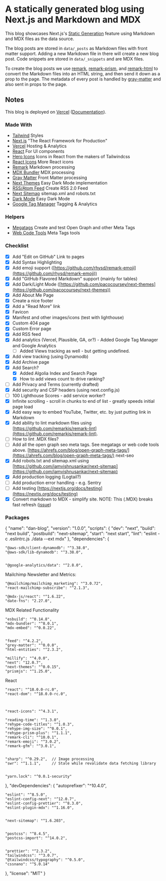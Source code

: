 # A statically generated blog using Next.js and Markdown and MDX

This blog showcases Next.js's [Static Generation](https://nextjs.org/docs/basic-features/pages) feature using Markdown and MDX files as the data source.

The blog posts are stored in `data/_posts` as Markdown files with front matter support. Adding a new Markdown file in there will create a new blog post. Code snippets are stored in `data/_snippets` and are MDX files.

To create the blog posts we use [remark](https://github.com/remarkjs/remark), [remark-prism](https://github.com/sergioramos/remark-prism#readme), and [remark-html](https://github.com/remarkjs/remark-html) to convert the Markdown files into an HTML string, and then send it down as a prop to the page. The metadata of every post is handled by [gray-matter](https://github.com/jonschlinkert/gray-matter) and also sent in props to the page.

## Notes

This blog is deployed on [Vercel](https://vercel.com/new?utm_source=github&utm_medium=readme&utm_campaign=next-example) ([Documentation](https://nextjs.org/docs/deployment)).

### Made With

- [Tailwind](https://tailwindcss.com/) Styles
- [Next.js](https://nextjs.org/) "The React Framework for Production"
- [Vercel](https://vercel.com/home) Hosting & Analytics
- [React](https://reactjs.org/) For UI components
- [Hero Icons](https://heroicons.com/) Icons in React from the makers of Tailwindcss
- [React Icons](https://react-icons.github.io/react-icons/) More React icons
- [Remark](https://github.com/remarkjs) Markdown processing
- [MDX Bundler](https://github.com/kentcdodds/mdx-bundler) MDX processing
- [Gray Matter](https://github.com/jonschlinkert/gray-matter) Front Matter processing
- [Next Themes](https://github.com/pacocoursey/next-themes) Easy Dark Mode implementation
- [RSS/Atom Feed](https://github.com/jpmonette/feed) Create RSS 2.0 Feed
- [Next Sitemap](https://github.com/iamvishnusankar/next-sitemap) sitemap.xml and robots.txt
- [Dark Mode](https://github.com/pacocoursey/next-themes) Easy Dark Mode
- [Google Tag Manager](https://tagmanager.google.com/#/home) Tagging & Analytics

### Helpers

- [Megatags](https://megatags.co/) Create and test Open Graph and other Meta Tags
- [Web Code Tools](https://webcode.tools) Meta Tags tools

### Checklist

- [x] Add "Edit on GitHub" Link to pages
- [x] Add Syntax Highlighting
- [x] Add emoji support ([https://github.com/rhysd/remark-emoji](https://github.com/rhysd/remark-emoji))
- [x] Add "GitHub Flavored Markdown" support (mainly for tables)
- [x] Add Dark/Light Mode ([https://github.com/pacocoursey/next-themes](https://github.com/pacocoursey/next-themes))
- [x] Add About Me Page
- [x] Create a nice footer
- [x] Add a "Read More" link
- [x] Favicon
- [x] Manifest and other images/icons (test with lighthouse)
- [x] Custom 404 page
- [x] Custom Error page
- [x] Add RSS feed
- [x] Add analytics (Vercel, Plausible, GA, or?) - Added Google Tag Manager and Google Analytics
  - [ ] Added Views tracking as well - but getting undefined. 
- [x] Add view tracking (using Dynamodb)
- [x] Add Archive page
- [x] Add Search?
  - [x] Added Algolia Index and Search Page
  - [x] How to add views count to drive ranking?
- [ ] Add Privacy and Terms (currently drafted)
- [x] Add security and CSP headers (using next.config.js)
- [ ] 100 Lighthouse Scores - add service worker?
- [x] Infinite scrolling - scroll in chunks to end of list - greatly speeds initial page load
- [x] Add easy way to embed YouTube, Twitter, etc. by just putting link in Markdown
- [x] Add ability to lint markdown files using [https://github.com/remarkjs/remark-lint](https://github.com/remarkjs/remark-lint).
- [ ] How to lint .MDX files?
- [ ] Add all the open graph seo meta tags. See megatags or web code tools above. [https://ahrefs.com/blog/open-graph-meta-tags/](https://ahrefs.com/blog/open-graph-meta-tags/) next-seo
- [x] Add robots.txt and sitemap.xml using [https://github.com/iamvishnusankar/next-sitemap](https://github.com/iamvishnusankar/next-sitemap)
- [x] Add production logging (Logtail?)
- [ ] Add production error handling - e.g. Sentry
- [ ] Add testing [https://nextjs.org/docs/testing](https://nextjs.org/docs/testing)
- [x] Convert markdown to MDX - simplify site. NOTE: This (.MDX) breaks fast refresh ([issue](https://github.com/kentcdodds/mdx-bundler/issues/49))

### Packages

{
"name": "dan-blog",
"version": "1.0.0",
"scripts": {
"dev": "next",
"build": "next build",
"postbuild": "next-sitemap",
"start": "next start",
"lint": "eslint -c .eslintrc.js ./data --ext mdx"
},
"dependencies": {

    "@aws-sdk/client-dynamodb": "^3.38.0",
    "@aws-sdk/lib-dynamodb": "^3.38.0",


    "@google-analytics/data": "^2.8.0",

Mailchimp Newsletter and Metrics:

    "@mailchimp/mailchimp_marketing": "^3.0.72",
    "react-mailchimp-subscribe": "^2.1.3",

    "@mdx-js/react": "^1.6.22",
    "date-fns": "2.27.0",

MDX Related Functionality

    "esbuild": "^0.14.8",
    "mdx-bundler": "^8.0.1",
    "mdx-embed": "^0.0.22",


    "feed": "^4.2.2",
    "grey-matter": "^0.0.0",
    "html-entities": "^2.3.2",

    "millify": "^4.0.0",
    "next": "12.0.7",
    "next-themes": "^0.0.15",
    "prismjs": "^1.25.0",

React

    "react": "^18.0.0-rc.0",
    "react-dom": "^18.0.0-rc.0",



    "react-icons": "^4.3.1",

    "reading-time": "^1.3.0",
    "rehype-code-titles": "^1.0.3",
    "rehype-img-size": "^0.0.1",
    "rehype-prism-plus": "^1.1.1",
    "remark-cli": "^10.0.1",
    "remark-emoji": "^3.0.2",
    "remark-gfm": "^3.0.1",


    "sharp": "^0.29.2",  // Image processing
    "swr": "^1.1.1",     // Stale while revalidate data fetching library


    "yarn.lock": "^0.0.1-security"

},
"devDependencies": {
"autoprefixer": "^10.4.0",

    "eslint": "^8.5.0",
    "eslint-config-next": "^12.0.7",
    "eslint-config-prettier": "^8.3.0",
    "eslint-plugin-mdx": "^1.16.0",


    "next-sitemap": "^1.6.203",


    "postcss": "^8.4.5",
    "postcss-import": "^14.0.2",


    "prettier": "^2.3.2",
    "tailwindcss": "^3.0.7",
    "@tailwindcss/typography": "^0.5.0",
    "cssnano": "^5.0.14"

},
"license": "MIT"
}
